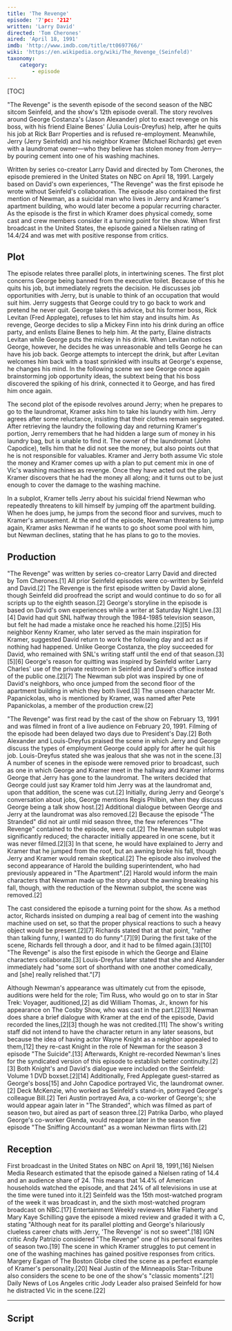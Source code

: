 ```yaml
---
title: 'The Revenge'
episode: '7'pc: '212'
written: 'Larry David'
directed: 'Tom Cherones'
aired: 'April 18, 1991'
imdb: 'http://www.imdb.com/title/tt0697766/'
wiki: 'https://en.wikipedia.org/wiki/The_Revenge_(Seinfeld)'
taxonomy:
    category:
        - episode
---
```


[TOC]

"The Revenge" is the seventh episode of the second season of the NBC sitcom Seinfeld, and the show's 12th episode overall. The story revolves around George Costanza's (Jason Alexander) plot to exact revenge on his boss, with his friend Elaine Benes' (Julia Louis-Dreyfus) help, after he quits his job at Rick Barr Properties and is refused re-employment. Meanwhile, Jerry (Jerry Seinfeld) and his neighbor Kramer (Michael Richards) get even with a laundromat owner—who they believe has stolen money from Jerry—by pouring cement into one of his washing machines.

Written by series co-creator Larry David and directed by Tom Cherones, the episode premiered in the United States on NBC on April 18, 1991. Largely based on David's own experiences, "The Revenge" was the first episode he wrote without Seinfeld's collaboration. The episode also contained the first mention of Newman, as a suicidal man who lives in Jerry and Kramer's apartment building, who would later become a popular recurring character. As the episode is the first in which Kramer does physical comedy, some cast and crew members consider it a turning point for the show. When first broadcast in the United States, the episode gained a Nielsen rating of 14.4/24 and was met with positive response from critics.

## Plot

The episode relates three parallel plots, in intertwining scenes. The first plot concerns George being banned from the executive toilet. Because of this he quits his job, but immediately regrets the decision. He discusses job opportunities with Jerry, but is unable to think of an occupation that would suit him. Jerry suggests that George could try to go back to work and pretend he never quit. George takes this advice, but his former boss, Rick Levitan (Fred Applegate), refuses to let him stay and insults him. As revenge, George decides to slip a Mickey Finn into his drink during an office party, and enlists Elaine Benes to help him. At the party, Elaine distracts Levitan while George puts the mickey in his drink. When Levitan notices George, however, he decides he was unreasonable and tells George he can have his job back. George attempts to intercept the drink, but after Levitan welcomes him back with a toast sprinkled with insults at George's expense, he changes his mind. In the following scene we see George once again brainstorming job opportunity ideas, the subtext being that his boss discovered the spiking of his drink, connected it to George, and has fired him once again.

The second plot of the episode revolves around Jerry; when he prepares to go to the laundromat, Kramer asks him to take his laundry with him. Jerry agrees after some reluctance, insisting that their clothes remain segregated. After retrieving the laundry the following day and returning Kramer's portion, Jerry remembers that he had hidden a large sum of money in his laundry bag, but is unable to find it. The owner of the laundromat (John Capodice), tells him that he did not see the money, but also points out that he is not responsible for valuables. Kramer and Jerry both assume Vic stole the money and Kramer comes up with a plan to put cement mix in one of Vic's washing machines as revenge. Once they have acted out the plan, Kramer discovers that he had the money all along; and it turns out to be just enough to cover the damage to the washing machine.

In a subplot, Kramer tells Jerry about his suicidal friend Newman who repeatedly threatens to kill himself by jumping off the apartment building. When he does jump, he jumps from the second floor and survives, much to Kramer's amusement. At the end of the episode, Newman threatens to jump again, Kramer asks Newman if he wants to go shoot some pool with him, but Newman declines, stating that he has plans to go to the movies.

## Production

"The Revenge" was written by series co-creator Larry David and directed by Tom Cherones.[1] All prior Seinfeld episodes were co-written by Seinfeld and David.[2] The Revenge is the first episode written by David alone, though Seinfeld did proofread the script and would continue to do so for all scripts up to the eighth season.[2] George's storyline in the episode is based on David's own experiences while a writer at Saturday Night Live.[3][4] David had quit SNL halfway through the 1984-1985 television season, but felt he had made a mistake once he reached his home.[2][5] His neighbor Kenny Kramer, who later served as the main inspiration for Kramer, suggested David return to work the following day and act as if nothing had happened. Unlike George Costanza, the ploy succeeded for David, who remained with SNL's writing staff until the end of that season.[3][5][6] George's reason for quitting was inspired by Seinfeld writer Larry Charles' use of the private restroom in Seinfeld and David's office instead of the public one.[2][7] The Newman sub plot was inspired by one of David's neighbors, who once jumped from the second floor of the apartment building in which they both lived.[3] The unseen character Mr. Papanickolas, who is mentioned by Kramer, was named after Pete Papanickolas, a member of the production crew.[2]

"The Revenge" was first read by the cast of the show on February 13, 1991 and was filmed in front of a live audience on February 20, 1991. Filming of the episode had been delayed two days due to President's Day.[2] Both Alexander and Louis-Dreyfus praised the scene in which Jerry and George discuss the types of employment George could apply for after he quit his job. Louis-Dreyfus stated she was jealous that she was not in the scene.[3] A number of scenes in the episode were removed prior to broadcast, such as one in which George and Kramer meet in the hallway and Kramer informs George that Jerry has gone to the laundromat. The writers decided that George could just say Kramer told him Jerry was at the laundromat and, upon that addition, the scene was cut.[2] Initially, during Jerry and George's conversation about jobs, George mentions Regis Philbin, when they discuss George being a talk show host.[2] Additional dialogue between George and Jerry at the laundromat was also removed.[2] Because the episode "The Stranded" did not air until mid season three, the few references "The Revenge" contained to the episode, were cut.[2] The Newman subplot was significantly reduced; the character initially appeared in one scene, but it was never filmed.[2][3] In that scene, he would have explained to Jerry and Kramer that he jumped from the roof, but an awning broke his fall, though Jerry and Kramer would remain skeptical.[2] The episode also involved the second appearance of Harold the building superintendent, who had previously appeared in "The Apartment".[2] Harold would inform the main characters that Newman made up the story about the awning breaking his fall, though, with the reduction of the Newman subplot, the scene was removed.[2]

The cast considered the episode a turning point for the show. As a method actor, Richards insisted on dumping a real bag of cement into the washing machine used on set, so that the proper physical reactions to such a heavy object would be present.[2][7] Richards stated that at that point, "rather than talking funny, I wanted to do funny".[7][9] During the first take of the scene, Richards fell through a door, and it had to be filmed again.[3][10] "The Revenge" is also the first episode in which the George and Elaine characters collaborate.[3] Louis-Dreyfus later stated that she and Alexander immediately had "some sort of shorthand with one another comedically, and [she] really relished that."[7]

Although Newman's appearance was ultimately cut from the episode, auditions were held for the role; Tim Russ, who would go on to star in Star Trek: Voyager, auditioned,[2] as did William Thomas, Jr., known for his appearance on The Cosby Show, who was cast in the part.[2][3] Newman does share a brief dialogue with Kramer at the end of the episode, David recorded the lines,[2][3] though he was not credited.[11] The show's writing staff did not intend to have the character return in any later seasons, but because the idea of having actor Wayne Knight as a neighbor appealed to them,[12] they re-cast Knight in the role of Newman for the season 3 episode "The Suicide".[13] Afterwards, Knight re-recorded Newman's lines for the syndicated version of this episode to establish better continuity.[2][3] Both Knight's and David's dialogue were included on the Seinfeld: Volume 1 DVD boxset.[2][14] Additionally, Fred Applegate guest-starred as George's boss[15] and John Capodice portrayed Vic, the laundromat owner.[2] Deck McKenzie, who worked as Seinfeld's stand-in, portrayed George's colleague Bill.[2] Teri Austin portrayed Ava, a co-worker of George's; she would appear again later in "The Stranded", which was filmed as part of season two, but aired as part of season three.[2] Patrika Darbo, who played George's co-worker Glenda, would reappear later in the season five episode "The Sniffing Accountant" as a woman Newman flirts with.[2]

## Reception

First broadcast in the United States on NBC on April 18, 1991,[16] Nielsen Media Research estimated that the episode gained a Nielsen rating of 14.4 and an audience share of 24. This means that 14.4% of American households watched the episode, and that 24% of all televisions in use at the time were tuned into it.[2] Seinfeld was the 15th most-watched program of the week it was broadcast in, and the sixth most-watched program broadcast on NBC.[17] Entertainment Weekly reviewers Mike Flaherty and Mary Kaye Schilling gave the episode a mixed review and graded it with a C, stating "Although neat for its parallel plotting and George's hilariously clueless career chats with Jerry, 'The Revenge' is not so sweet".[18] IGN critic Andy Patrizio considered "The Revenge" one of his personal favorites of season two.[19] The scene in which Kramer struggles to put cement in one of the washing machines has gained positive responses from critics. Margery Eagan of The Boston Globe cited the scene as a perfect example of Kramer's personality.[20] Neal Justin of the Minneapolis Star-Tribune also considers the scene to be one of the show's "classic moments".[21] Daily News of Los Angeles critic Jody Leader also praised Seinfeld for how he distracted Vic in the scene.[22]

---

## Script




